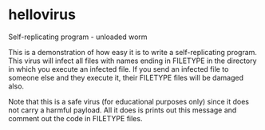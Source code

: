 # hellovirus
Self-replicating program - unloaded worm

This is a demonstration of how easy it is to write a self-replicating program. 
This virus will infect all files with names ending in FILETYPE in the directory in
which you execute an infected file. If you send an infected file to someone else and 
they execute it, their FILETYPE files will be damaged also.

Note that this is a safe virus (for educational purposes only) since it does not 
carry a harmful payload. All it does is prints out this message and comment out the
code in FILETYPE files.
